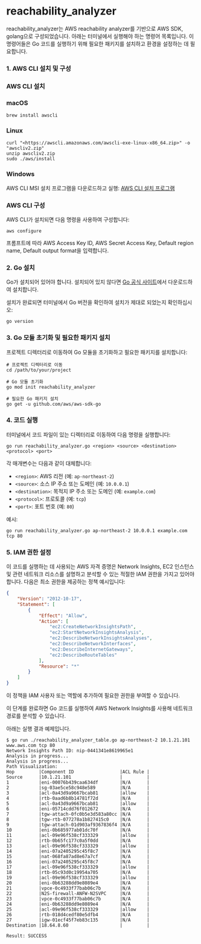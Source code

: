 # reachability_analyzer
reachability_analyzer는 AWS reachability analyzer를 기반으로 AWS SDK, golang으로 구성되었습니다.
아래는 터미널에서 실행해야 하는 명령어 목록입니다. 이 명령어들은 Go 코드를 실행하기 위해 필요한 패키지를 설치하고 환경을 설정하는 데 필요합니다.

### 1. AWS CLI 설치 및 구성

### AWS CLI 설치

### macOS

```
brew install awscli

```

### Linux

```
curl "<https://awscli.amazonaws.com/awscli-exe-linux-x86_64.zip>" -o "awscliv2.zip"
unzip awscliv2.zip
sudo ./aws/install

```

### Windows

AWS CLI MSI 설치 프로그램을 다운로드하고 실행:
[AWS CLI 설치 프로그램](https://awscli.amazonaws.com/AWSCLIV2.msi)

### AWS CLI 구성

AWS CLI가 설치되면 다음 명령을 사용하여 구성합니다:

```
aws configure
```

프롬프트에 따라 AWS Access Key ID, AWS Secret Access Key, Default region name, Default output format을 입력합니다.

### 2. Go 설치

Go가 설치되어 있어야 합니다. 설치되어 있지 않다면 [Go 공식 사이트](https://golang.org/dl/)에서 다운로드하여 설치합니다.

설치가 완료되면 터미널에서 Go 버전을 확인하여 설치가 제대로 되었는지 확인하십시오:

```
go version
```

### 3. Go 모듈 초기화 및 필요한 패키지 설치

프로젝트 디렉터리로 이동하여 Go 모듈을 초기화하고 필요한 패키지를 설치합니다:

```
# 프로젝트 디렉터리로 이동
cd /path/to/your/project

# Go 모듈 초기화
go mod init reachability_analyzer

# 필요한 Go 패키지 설치
go get -u github.com/aws/aws-sdk-go

```

### 4. 코드 실행

터미널에서 코드 파일이 있는 디렉터리로 이동하여 다음 명령을 실행합니다:

```
go run reachability_analyzer.go <region> <source> <destination> <protocol> <port>

```

각 매개변수는 다음과 같이 대체합니다:

- `<region>`: AWS 리전 (예: `ap-northeast-2`)
- `<source>`: 소스 IP 주소 또는 도메인 (예: `10.0.0.1`)
- `<destination>`: 목적지 IP 주소 또는 도메인 (예: `example.com`)
- `<protocol>`: 프로토콜 (예: `tcp`)
- `<port>`: 포트 번호 (예: `80`)

예시:

```
go run reachability_analyzer.go ap-northeast-2 10.0.0.1 example.com tcp 80

```

### 5. IAM 권한 설정

이 코드를 실행하는 데 사용되는 AWS 자격 증명은 Network Insights, EC2 인스턴스 및 관련 네트워크 리소스를 설명하고 분석할 수 있는 적절한 IAM 권한을 가지고 있어야 합니다. 다음은 최소 권한을 제공하는 정책 예시입니다:

```json
{
    "Version": "2012-10-17",
    "Statement": [
        {
            "Effect": "Allow",
            "Action": [
                "ec2:CreateNetworkInsightsPath",
                "ec2:StartNetworkInsightsAnalysis",
                "ec2:DescribeNetworkInsightsAnalyses",
                "ec2:DescribeNetworkInterfaces",
                "ec2:DescribeInternetGateways",
                "ec2:DescribeRouteTables"
            ],
            "Resource": "*"
        }
    ]
}

```

이 정책을 IAM 사용자 또는 역할에 추가하여 필요한 권한을 부여할 수 있습니다.

이 단계를 완료하면 Go 코드를 실행하여 AWS Network Insights를 사용해 네트워크 경로를 분석할 수 있습니다.

아래는 실행 결과 예제입니다.

```
$ go run ./reachability_analyzer_table.go ap-northeast-2 10.1.21.101 www.aws.com tcp 80 
Network Insights Path ID: nip-0441341e8619965e1
Analysis in progress...
Analysis in progress...
Path Visualization:
Hop         |Component ID                 |ACL Rule |
Source      |10.1.21.101                  |         |
1           |eni-00076b439caa634df        |N/A      |
2           |sg-03ae5ce58c948e589         |N/A      |
3           |acl-0a43d9a9667bcab81        |allow    |
4           |rtb-0aad6b8b14781f72d        |N/A      |
5           |acl-0a43d9a9667bcab81        |allow    |
6           |eni-05714cdd76f012672        |N/A      |
7           |tgw-attach-0fc0b5e3d583a80cc |N/A      |
8           |tgw-rtb-077278a1b827415c0    |N/A      |
9           |tgw-attach-01d903af9367836f4 |N/A      |
10          |eni-0b685977ab01dc70f        |N/A      |
11          |acl-09e96f538cf333329        |allow    |
12          |rtb-0b65fc177c0a5f0dd        |N/A      |
13          |acl-09e96f538cf333329        |allow    |
14          |eni-07a2405295c45f8c7        |N/A      |
15          |nat-068fa87ad8e67a7cf        |N/A      |
16          |eni-07a2405295c45f8c7        |N/A      |
17          |acl-09e96f538cf333329        |allow    |
18          |rtb-05c93d0c19954a705        |N/A      |
19          |acl-09e96f538cf333329        |allow    |
20          |eni-0b63288dd9e8089e4        |N/A      |
21          |vpce-0c4933f77bab06c7b       |N/A      |
22          |N2S-firewall-ANFW-N2SVPC     |N/A      |
23          |vpce-0c4933f77bab06c7b       |N/A      |
24          |eni-0b63288dd9e8089e4        |N/A      |
25          |acl-09e96f538cf333329        |allow    |
26          |rtb-018d4cedf80e5dfb4        |N/A      |
27          |igw-01ecf45f7eb83c135        |N/A      |
Destination |18.64.8.60                   |         |

Result: SUCCESS
```
